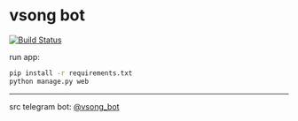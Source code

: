 # vsong bot 
[![Build Status](https://cloud.drone.io/api/badges/skar404/vsong_bot/status.svg)](https://cloud.drone.io/skar404/vsong_bot)

run app:
```bash
pip install -r requirements.txt
python manage.py web
```

---

src telegram bot: [@vsong_bot](https://telegram.me/vsong_bot)